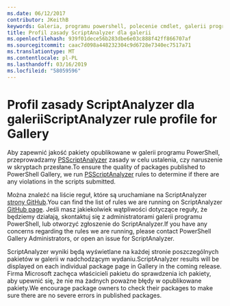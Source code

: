 ```yaml
---
ms.date: 06/12/2017
contributor: JKeithB
keywords: Galeria, programu powershell, polecenie cmdlet, galerii programu PowerShell
title: Profil zasady ScriptAnalyzer dla galerii
ms.openlocfilehash: 939f01dece56b283dbe6e03c888f42ff866707af
ms.sourcegitcommit: caac7d098a448232304c9d6728e7340ec7517a71
ms.translationtype: MT
ms.contentlocale: pl-PL
ms.lasthandoff: 03/16/2019
ms.locfileid: "58059596"
---
```

# <a name="scriptanalyzer-rule-profile-for-gallery"></a><span data-ttu-id="92724-103">Profil zasady ScriptAnalyzer dla galerii</span><span class="sxs-lookup"><span data-stu-id="92724-103">ScriptAnalyzer rule profile for Gallery</span></span>

<span data-ttu-id="92724-104">Aby zapewnić jakość pakiety opublikowane w galerii programu PowerShell, przeprowadzamy [PSScriptAnalyzer](https://github.com/PowerShell/PSScriptAnalyzer) zasady w celu ustalenia, czy naruszenie w skryptach przesłane.</span><span class="sxs-lookup"><span data-stu-id="92724-104">To ensure the quality of packages published to PowerShell Gallery, we run [PSScriptAnalyzer](https://github.com/PowerShell/PSScriptAnalyzer) rules to determine if there are any violations in the scripts submitted.</span></span>

<span data-ttu-id="92724-105">Można znaleźć na liście reguł, które są uruchamiane na ScriptAnalyzer [strony GitHub](https://github.com/PowerShell/PSScriptAnalyzer/blob/development/Engine/Settings/PSGallery.psd1).</span><span class="sxs-lookup"><span data-stu-id="92724-105">You can find the list of rules we are running on ScriptAnalyzer [GitHub page](https://github.com/PowerShell/PSScriptAnalyzer/blob/development/Engine/Settings/PSGallery.psd1).</span></span>
<span data-ttu-id="92724-106">Jeśli masz jakiekolwiek wątpliwości dotyczące reguły, że będziemy działają, skontaktuj się z administratorami galerii programu PowerShell, lub otworzyć zgłoszenie do ScriptAnalyzer.</span><span class="sxs-lookup"><span data-stu-id="92724-106">If you have any concerns regarding the rules we are running, please contact PowerShell Gallery Administrators, or open an issue for ScriptAnalyzer.</span></span>

<span data-ttu-id="92724-107">ScriptAnalyzer wyniki będą wyświetlane na każdej stronie poszczególnych pakietów w galerii w nadchodzącym wydaniu.</span><span class="sxs-lookup"><span data-stu-id="92724-107">ScriptAnalyzer results will be displayed on each individual package page in Gallery in the coming release.</span></span> <span data-ttu-id="92724-108">Firma Microsoft zachęca właścicieli pakietu do sprawdzenia ich pakiety, aby upewnić się, że nie ma żadnych poważne błędy w opublikowane pakiety.</span><span class="sxs-lookup"><span data-stu-id="92724-108">We encourage package owners to check their packages to make sure there are no severe errors in published packages.</span></span>
